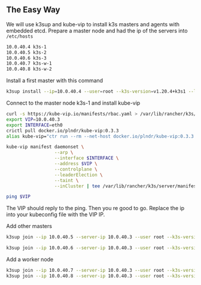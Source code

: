 ## The Easy Way

We will use k3sup and kube-vip to install k3s masters and agents with embedded etcd.
Prepare a master node and had the ip of the servers into `/etc/hosts`

```bash
10.0.40.4 k3s-1
10.0.40.5 k3s-2
10.0.40.6 k3s-3
10.0.40.7 k3s-w-1
10.0.40.8 k3s-w-2
```

Install a first master with this command

```bash
k3sup install --ip=10.0.40.4 --user=root --k3s-version=v1.20.4+k3s1 --local-path=$HOME/.kube/config --context default --cluster --tls-san 10.0.40.3 --k3s-extra-args="--write-kubeconfig-mode 644 --disable servicelb --disable traefik --disable coredns --disable metrics-server --disable local-storage --cluster-cidr=10.69.0.0/16 --service-cidr=10.96.0.0/16 --cluster-dns=10.96.0.10 --node-taint node-role.kubernetes.io/master=true:NoSchedule"
```

Connect to the master node k3s-1 and install kube-vip

```bash
curl -s https://kube-vip.io/manifests/rbac.yaml > /var/lib/rancher/k3s/server/manifests/kube-vip-rbac.yaml
export VIP=10.0.40.3
export INTERFACE=eth0
crictl pull docker.io/plndr/kube-vip:0.3.3
alias kube-vip="ctr run --rm --net-host docker.io/plndr/kube-vip:0.3.3 vip /kube-vip"

kube-vip manifest daemonset \
                  --arp \
                  --interface $INTERFACE \
                  --address $VIP \
                  --controlplane \
                  --leaderElection \
                  --taint \
                  --inCluster | tee /var/lib/rancher/k3s/server/manifests/kube-vip.yaml

ping $VIP
```

The VIP should reply to the ping. Then you re good to go. Replace the ip into your kubeconfig file with the VIP IP.

Add other masters

```bash
k3sup join --ip 10.0.40.5 --server-ip 10.0.40.3 --user root --k3s-version v1.20.4+k3s1 --server --k3s-extra-args "--write-kubeconfig-mode 644 --disable servicelb --disable traefik --disable coredns --disable metrics-server --disable local-storage --cluster-cidr 10.69.0.0/16 --service-cidr 10.96.0.0/16 --cluster-dns 10.96.0.10 --node-taint node-role.kubernetes.io/master=true:NoSchedule"

k3sup join --ip 10.0.40.6 --server-ip 10.0.40.3 --user root --k3s-version v1.20.4+k3s1 --server --k3s-extra-args "--write-kubeconfig-mode 644 --disable servicelb --disable traefik --disable coredns --disable metrics-server --disable local-storage --cluster-cidr 10.69.0.0/16 --service-cidr 10.96.0.0/16 --cluster-dns 10.96.0.10 --node-taint node-role.kubernetes.io/master=true:NoSchedule"
```

Add a worker node

```bash
k3sup join --ip 10.0.40.7 --server-ip 10.0.40.3 --user root --k3s-version v1.20.4+k3s1
k3sup join --ip 10.0.40.8 --server-ip 10.0.40.3 --user root --k3s-version v1.20.4+k3s1
```
